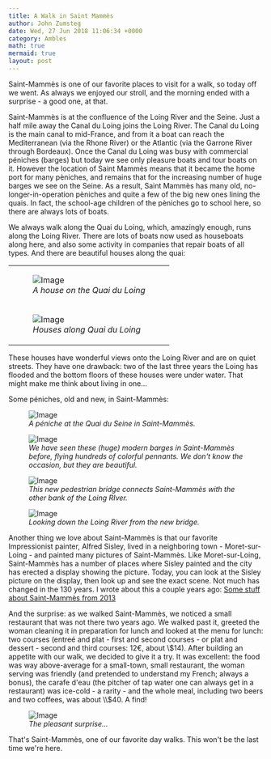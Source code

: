 ```yaml
---
title: A Walk in Saint Mammès
author: John Zumsteg
date: Wed, 27 Jun 2018 11:06:34 +0000
category: Ambles
math: true
mermaid: true
layout: post
---
```

Saint-Mammès is one of our favorite places to visit for a walk, so today off we went. As always we enjoyed our stroll, and the morning ended with a surprise - a good one, at that.

Saint-Mammès is at the confluence of the Loing River and the Seine. Just a half mile away the Canal du Loing joins the Loing River. The Canal du Loing is the main canal to mid-France, and from it a boat can reach the Mediterranean (via the Rhone River) or the Atlantic (via the Garrone River through Bordeaux). Once the Canal du Loing was busy with commercial péniches (barges) but today we see only pleasure boats and tour boats on it. However the location of Saint Mammès means that it became the home port for many pèniches, and remains that for the increasing number of huge barges we see on the Seine. As a result, Saint Mammès has many old, no-longer-in-operation pèniches and quite a few of the big new ones lining the quais. In fact, the school-age children of the pèniches go to school here, so there are always lots of boats.

We always walk along the Quai du Loing, which, amazingly enough, runs along the Loing River. There are lots of boats now used as houseboats along here, and also some activity in companies that repair boats of all types. And there are beautiful houses along the quai:
<table>
<tbody>
<tr>
<td colspan="2">

<figure>
	<img class = "landscape" src="{{"/assets/images/2018/06/DSC00562.jpg" | prepend: site.baseurl  }}" alt="Image" />
	<figcaption><em>A house on the Quai du Loing</em></figcaption>
</figure>

</td>
</tr>
<tr>
<td colspan="2">

<figure class = "landscape">
	<img class = "landscape" src="{{"/assets/images/2018/06/DSC00558.jpg" | prepend: site.baseurl  }}" alt="Image" />
	<figcaption><em>Houses along Quai du Loing</em></figcaption>
</figure>

</td>
</tr>
</tbody>
</table>
These houses have wonderful views onto the Loing River and are on quiet streets. They have one drawback: two of the last three years the Loing has flooded and the bottom floors of these houses were under water. That might make me think about living in one...

Some péniches, old and new, in Saint-Mammès:

<figure class = "landscape">
	<img class = "landscape" src="{{"/assets/images/2018/06/DSC00555.jpg" | prepend: site.baseurl  }}" alt="Image" />
	<figcaption><em>A péniche at the Quai du Seine in Saint-Mammès.</em></figcaption>
</figure>

<figure class = "landscape">
	<img class = "landscape" src="{{"/assets/images/2018/06/DSC00569.jpg" | prepend: site.baseurl  }}" alt="Image" />
	<figcaption><em>We have seen these (huge) modern barges in Saint-Mammès before, flying hundreds of colorful pennants. We don't know the occasion, but they are beautiful.</em></figcaption>
</figure>

<figure class = "landscape">
	<img class = "landscape" src="{{"/assets/images/2018/06/DSC00566.jpg" | prepend: site.baseurl  }}" alt="Image" />
	<figcaption><em>This new pedestrian bridge connects Saint-Mammès with the other bank of the Loing RIver.</em></figcaption>
</figure>

<figure class = "landscape">
	<img class = "landscape" src="{{"/assets/images/2018/06/DSC00560.jpg" | prepend: site.baseurl  }}" alt="Image" />
	<figcaption><em>Looking down the Loing River from the new bridge.</em></figcaption>
</figure>

Another thing we love about Saint-Mammès is that our favorite Impressionist painter, Alfred Sisley, lived in a neighboring town - Moret-sur-Loing - and painted many pictures of Saint-Mammès. Like Moret-sur-Loing, Saint-Mammès has a number of places where Sisley painted and the city has erected a display showing the picture. Today, you can look at the Sisley picture on the display, then look up and see the exact scene. Not much has changed in the 130 years. I wrote about this a couple years ago: <a href="http://zumsteg.us/?p=258">Some stuff about Saint-Mammès from 2013</a>

And the surprise: as we walked Saint-Mammès, we noticed a small restaurant that was not there two years ago. We walked past it, greeted the woman cleaning it in preparation for lunch and looked at the menu for lunch: two courses (entreé and plat - first and second courses - or plat and dessert - second and third courses: 12€, about \\$14). After building an appetite with our walk, we decided to give it a try. It was excellent: the food was way above-average for a small-town, small restaurant, the woman serving was friendly (and pretended to understand my French; always a bonus), the carafe d'eau (the pitcher of tap water one can always get in a restaurant) was ice-cold - a rarity - and the whole meal, including two beers and two coffees, was about \\$40. A find!

<figure class = "landscape">
	<img class = "landscape" src="{{"/assets/images/2018/06/IMG_1904.jpg" | prepend: site.baseurl  }}" alt="Image" />
	<figcaption><em>The pleasant surprise...</em></figcaption>
</figure>

That's Saint-Mammès, one of our favorite day walks. This won't be the last time we're here.
